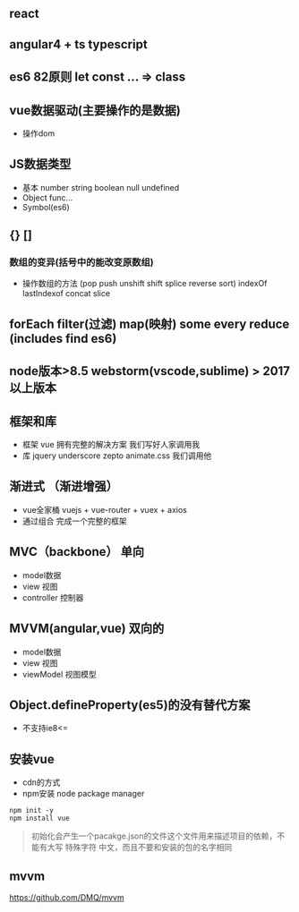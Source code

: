 
## react
## angular4 + ts typescript

## es6 82原则 let const ... => class

## vue数据驱动(主要操作的是数据)
- 操作dom

## JS数据类型
- 基本 number string boolean null undefined
- Object func...
- Symbol(es6)

## {} []
### 数组的变异(括号中的能改变原数组)
- 操作数组的方法 (pop push unshift shift  splice reverse sort) indexOf lastIndexof concat slice

## forEach filter(过滤) map(映射)  some every  reduce  (includes find es6)

## node版本>8.5 webstorm(vscode,sublime) > 2017以上版本


## 框架和库
- 框架 vue 拥有完整的解决方案 我们写好人家调用我
- 库 jquery underscore zepto animate.css
我们调用他

## 渐进式 （渐进增强）
- vue全家桶 vuejs + vue-router + vuex + axios
- 通过组合 完成一个完整的框架

## MVC（backbone） 单向
- model数据
- view 视图
- controller 控制器

## MVVM(angular,vue) 双向的
- model数据
- view 视图
- viewModel 视图模型

## Object.defineProperty(es5)的没有替代方案
- 不支持ie8<=

## 安装vue
- cdn的方式
- npm安装 node package manager
```
npm init -y
npm install vue
```
> 初始化会产生一个pacakge.json的文件这个文件用来描述项目的依赖，不能有大写 特殊字符 中文，而且不要和安装的包的名字相同

## mvvm
https://github.com/DMQ/mvvm


